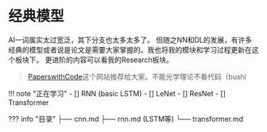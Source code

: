 # 经典模型
AI一词属实太过宽泛，其下分支也太多太多了。
但随之NN和DL的发展，有许多经典的模型或者说是论文是需要大家掌握的。我也将我的模块和学习过程更新在这个板块下。
更进阶的内容可以看我的Research板块。

> [PaperswithCode](https://paperswithcode.com/)这个网站推荐给大家。不能光学理论不看代码（bushi

<!-- prettier-ignore-start -->
!!! note "正在学习"
    - [] RNN (basic LSTM) 
    - [] LeNet
    - [] ResNet
    - [] Transformer
<!-- prettier-ignore-end -->

<!-- prettier-ignore-start -->
??? info "目录"
    ├── cnn.md
    ├── rnn.md (LSTM等)
    └── transformer.md
<!-- prettier-ignore-end -->
